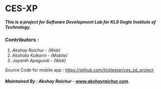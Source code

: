 # CES-XP

**_This is a project for Software Development Lab for KLS Gogte Institute of Technology._**

### Contributors :

1. _Akshay Raichur - (Web)_
2. _Akshata Kulkarni - (Mobile)_ 
3. _Jayanth Apagundi - (Web)_

Source Code for mobile app : https://github.com/ticklestar/ces_sd_project

##### Maintained By : Akshay Raichur - www.akshayraichur.com.
